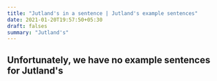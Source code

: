 ```yaml
---
title: "Jutland's in a sentence | Jutland's example sentences"
date: 2021-01-20T19:57:50+05:30
draft: falses
summary: "Jutland's"
---
```

## Unfortunately, we have no example sentences for Jutland's                 

